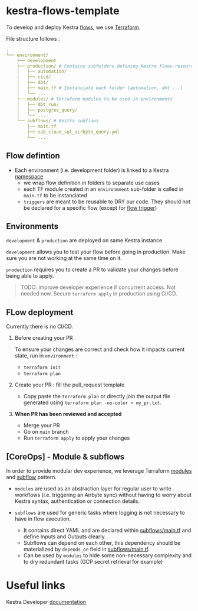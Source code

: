 # kestra-flows-template

To develop and deploy Kestra [flows](https://kestra.io/docs/developer-guide/flow), we use [Terraform](https://developer.hashicorp.com/terraform/intro).

File structure follows :

```YAML
.
└── environment/
    ├── development
    ├── production/ # Contains subfolders defining Kestra flows resources
    │   ├── automation/
    │   ├── cicd/
    │   ├── dbt/
    │   ├── main.tf # Instanciate each folder (automation, dbt ...)
    │   └── ...
    ├── modules/ # Terraform modules to be used in environments
    │   ├── dbt_run/
    │   ├── postgres_query/
    │   └── ...
    └── subflows/ # Kestra subflows
        ├── main.tf
        ├── sub_cloud_sql_airbyte_query.yml
        └── ...
```

## Flow defintion

- Each environment (i.e. development folder) is linked to a Kestra [namespace](https://kestra.io/docs/concepts/flows#namespace)
  - we wrap flow definition in folders to separate use cases
  - each TF module created in an `environmnent` sub-folder is called in `main.tf` to be instanciated
  - `triggers` are meant to be reusable to DRY our code. They should not be declared for a specific flow (except for [flow trigger](https://kestra.io/docs/developer-guide/triggers/flow))

## Environments

`development` & `production` are deployed on same Kestra instance.

`development` allows you to test your flow before going in production. Make sure you are not working at the same time on it.

`production` requires you to create a PR to validate your changes before being able to apply.

>TODO: improve developer experience if concurrent access. Not needed now. Secure `terraform apply` in production using CI/CD.

## FLow deployment

Currently there is no CI/CD.

1. Before creating your PR

    To ensure your changes are correct and check how it impacts current state, run in `environment` :
   - `terraform init`
   - `terraform plan`

2. Create your PR : fill the pull_request template

    - Copy paste the `terraform plan` or directly join the output file generated using `terraform plan -no-color > my_pr.txt`.

3. **When PR has been reviewed and accepted**

    - Merge your PR
    - Go on `main` branch
    - Run `terraform apply` to apply your changes

## [CoreOps] - Module & subflows

In order to provide modular dev experience, we leverage Terraform [modules](https://developer.hashicorp.com/terraform/language/modules/develop) and [subflow](https://kestra.io/docs/flow-examples/subflow) pattern.

- `modules` are used as an abstraction layer for regular user to write workflows (i.e. triggering an Airbyte sync) without having to worry about Kestra syntax, authentication or connection details.

- `subflows` are used for generic tasks where logging is not necessary to have in flow execution.
  - It contains direct YAML and are declared within [subflows/main.tf](subflows/main.tf) and define Inputs and Outputs clearly.
  - Subflows can depend on each other, this dependency should be materialized by `depends_on` field in [subflows/main.tf](subflows/main.tf).
  - Can be used by `modules` to hide some non-necessary complexity and to dry redundant tasks (GCP secret retrieval for example)

# Useful links

Kestra Developer [documentation](https://kestra.io/docs/developer-guide)
